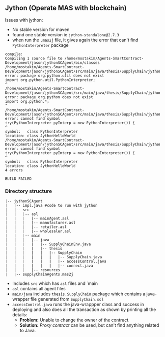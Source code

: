## Jython (Operate MAS with blockchain)
Issues with jython:
- No stable version for maven
- found one stable version ie `jython-standalone@2.7.3`
- when run the ``.mas2j`` file, it gives again the error that can't find `PythonInterpreter` package
```
compile:
Compiling 1 source file to /home/mostakim/Agents-SmartContract-Development/jason/jythonSCAgent/bin/classes
/home/mostakim/Agents-SmartContract-Development/jason/jythonSCAgent/src/main/java/thesis/SupplyChain/jythonFIle.java:4: error: package org.python.util does not exist
import org.python.util.PythonInterpreter;
^
/home/mostakim/Agents-SmartContract-Development/jason/jythonSCAgent/src/main/java/thesis/SupplyChain/jythonFIle.java:3: error: package org.python does not exist
import org.python.*;
^
/home/mostakim/Agents-SmartContract-Development/jason/jythonSCAgent/src/main/java/thesis/SupplyChain/jythonFIle.java:8: error: cannot find symbol
try(PythonInterpreter pyInterp = new PythonInterpreter()) {
^
symbol:   class PythonInterpreter
location: class JythonHelloWorld
/home/mostakim/Agents-SmartContract-Development/jason/jythonSCAgent/src/main/java/thesis/SupplyChain/jythonFIle.java:8: error: cannot find symbol
try(PythonInterpreter pyInterp = new PythonInterpreter()) {
^
symbol:   class PythonInterpreter
location: class JythonHelloWorld
4 errors

BUILD FAILED
```

### Directory structure
```
|-- jythonSCAgent
|   |-- impl.java #code to run with jython
|   |-- src
|   |   |-- asl
|   |   |   |-- mainAgent.asl
|   |   |   |-- manufacturer.asl
|   |   |   |-- retailer.asl
|   |   |   |-- wholesaler.asl
|   |   |-- main
|   |   |   |-- java
|   |   |   |   |-- SupplyChainEnv.java
|   |   |   |   |-- thesis
|   |   |   |   |   |-- SupplyChain
|   |   |   |   |   |   |-- SupplyChain.java
|   |   |   |   |   |   |-- accessControl.java
|   |   |   |   |   |   |-- connect.java
|   |   |   |-- resources
|   |-- supplyChainAgents.mas2j
```
 - Includes `src` which has `asl` files and `main
 - `asl` contains all agent files
 - `main/java` includes `thesis.SupplyChain` package which contains a java-wrapper file generated from `SupplyChain.sol`
 - `accessControl.java` runs the java-wrappper class and success in deploying and also does all the transaction as shown by printing all the details:
    - **Problem:** Unable to change the owner of the contract.
    - **Solution:** _Proxy contract_ can be used, but can't find anything related to Java.
